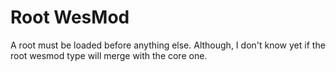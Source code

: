 # Root WesMod

A root must be loaded before anything else.
Although, I don't know yet if the root wesmod type will merge with the core one.
